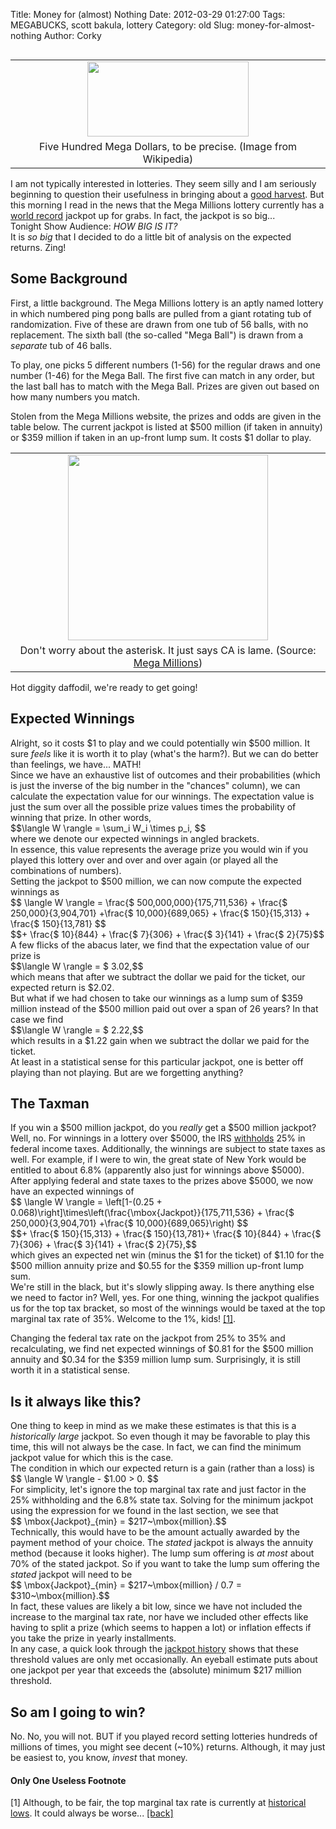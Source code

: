 Title: Money for (almost) Nothing
Date: 2012-03-29 01:27:00
Tags: MEGABUCKS, scott bakula, lottery
Category: old
Slug: money-for-almost-nothing
Author: Corky


<table cellpadding="0" cellspacing="0" class="tr-caption-container" style="float: left; margin-right: 1em; text-align: left;"><tbody><tr><td style="text-align: center;"><a href="http://4.bp.blogspot.com/-j1vgDeAaElw/T3O5K09X6XI/AAAAAAAAAW0/b3uIqmdtPl4/s1600/mega_millions.png" imageanchor="1" style="clear: left; margin-bottom: 1em; margin-left: auto; margin-right: auto;"><img border="0" height="120" src="http://4.bp.blogspot.com/-j1vgDeAaElw/T3O5K09X6XI/AAAAAAAAAW0/b3uIqmdtPl4/s320/mega_millions.png" width="258" /></a></td></tr><tr><td class="tr-caption" style="text-align: center;">Five Hundred Mega Dollars, to be precise.
(Image from Wikipedia)</td></tr></tbody></table>I am not typically interested in lotteries.  They seem silly and I am seriously beginning to question their usefulness in bringing about a <a href="http://en.wikipedia.org/wiki/The_Lottery">good harvest</a>.  But this morning I read in the news that the Mega Millions lottery currently has a <a href="http://en.wikipedia.org/wiki/Mega_Millions#Record_jackpots_.28listed_by_cash_value.29">world record</a> jackpot up for grabs.  In fact, the jackpot is so big...
<div>
</div><div style="text-align: left;">Tonight Show Audience:  <i>HOW BIG IS IT?</i></div><div><i>
</i></div><div>It is <i>so big</i> that I decided to do a little bit of analysis on the expected returns.  Zing!</div><div><a name='more'></a>
<h2> Some Background</h2></div>
First, a little background.  The Mega Millions lottery is an aptly named lottery in which numbered ping pong balls are pulled from a giant rotating tub of randomization.  Five of these are drawn from one tub of 56 balls, with no replacement.  The sixth ball (the so-called "Mega Ball") is drawn from a <i>separate </i>tub of 46 balls. 

To play, one picks 5 different numbers (1-56) for the regular draws and one number (1-46) for the Mega Ball.  The first five can match in any order, but the last ball has to match with the Mega Ball.  Prizes are given out based on how many numbers you match.

Stolen from the Mega Millions website, the prizes and odds are given in the table below.  The current jackpot is listed at $500 million (if taken in annuity) or $359 million if taken in an up-front lump sum.  It costs $1 dollar to play.

<table align="center" cellpadding="0" cellspacing="0" class="tr-caption-container" style="margin-left: auto; margin-right: auto; text-align: center;"><tbody><tr><td style="text-align: center;"><a href="http://3.bp.blogspot.com/-Zi3rSfNqtuI/T3PHTEaXmvI/AAAAAAAAAXE/y9Hs7fqWrgs/s1600/crummy_table.gif" imageanchor="1" style="margin-left: auto; margin-right: auto;"><img border="0" height="297" src="http://3.bp.blogspot.com/-Zi3rSfNqtuI/T3PHTEaXmvI/AAAAAAAAAXE/y9Hs7fqWrgs/s320/crummy_table.gif" width="320" /></a></td></tr><tr><td class="tr-caption" style="text-align: center;">Don't worry about the asterisk.  It just says CA is lame.
(Source:  <a href="http://www.megamillions.com/howto/">Mega Millions</a>)</td></tr></tbody></table>Hot diggity daffodil, we're ready to get going!

<h2> Expected Winnings</h2><div>
</div><div>Alright, so it costs $1 to play and we could potentially win $500 million.  It sure <i>feels</i> like it is worth it to play (what's the harm?).  But we can do better than feelings, we have... MATH!</div><div>
</div><div>Since we have an exhaustive list of outcomes and their probabilities (which is just the inverse of the big number in the "chances" column), we can calculate the expectation value for our winnings.  The expectation value is just the sum over all the possible prize values times the probability of winning that prize.  In other words,</div><div>
</div><div>$$\langle W \rangle = \sum_i W_i \times p_i, $$</div><div>
</div><div>where we denote our expected winnings in angled brackets. </div><div>
</div><div>In essence, this value represents the average prize you would win if you played this lottery over and over and over again (or played all the combinations of numbers).  </div><div>
</div><div>Setting the jackpot to $500 million, we can now compute the expected winnings as</div><div>
</div><div>$$ \langle W \rangle = \frac{$ 500,000,000}{175,711,536} + \frac{$ 250,000}{3,904,701} +\frac{$ 10,000}{689,065} + \frac{$ 150}{15,313} + \frac{$ 150}{13,781} $$</div><div>$$+ \frac{$ 10}{844} + \frac{$ 7}{306} + \frac{$ 3}{141} + \frac{$ 2}{75}$$</div><div>
</div><div>A few flicks of the abacus later, we find that the expectation value of our prize is</div><div>
</div><div>$$\langle W \rangle = $ 3.02,$$</div><div>
</div><div>which means that after we subtract the dollar we paid for the ticket, our expected return is $2.02.  </div><div>
</div><div>But what if we had chosen to take our winnings as a lump sum of $359 million instead of the $500 million paid out over a span of 26 years?  In that case we find</div><div>
</div><div>$$\langle W \rangle = $ 2.22,$$</div><div>
</div><div>which results in a $1.22 gain when we subtract the dollar we paid for the ticket.  </div><div>
</div><div>At least in a statistical sense for this particular jackpot, one is better off playing than not playing.  But are we forgetting anything?</div><div>
</div><h2> The Taxman</h2><div>
</div><div>If you win a $500 million jackpot, do you <i>really</i> get a $500 million jackpot?  Well, no.  For winnings in a lottery over $5000, the IRS <a href="http://www.irs.gov/instructions/iw2g/ar02.html#d0e401">withholds</a> 25% in federal income taxes.  Additionally, the winnings are subject to state taxes as well.  For example, if I were to win, the great state of New York would be entitled to about 6.8% (apparently also just for winnings above $5000).  </div><div>
</div><div>After applying federal and state taxes to the prizes above $5000, we now have an expected winnings of</div><div>
</div><div><div>$$ \langle W \rangle = \left[1-(0.25 + 0.068)\right]\times\left(\frac{\mbox{Jackpot}}{175,711,536} + \frac{$ 250,000}{3,904,701} +\frac{$ 10,000}{689,065}\right) $$</div><div>$$+ \frac{$ 150}{15,313} + \frac{$ 150}{13,781}+ \frac{$ 10}{844} + \frac{$ 7}{306} + \frac{$ 3}{141} + \frac{$ 2}{75},$$</div></div><div>
</div><div>which gives an expected net win (minus the $1 for the ticket) of $1.10 for the $500 million annuity prize and $0.55 for the $359 million up-front lump sum.  </div><div>
</div><div>We're still in the black, but it's slowly slipping away.  Is there anything else we need to factor in?  Well, yes.  For one thing, winning the jackpot qualifies us for the top tax bracket, so most of the winnings would be taxed at the top marginal tax rate of 35%.  Welcome to the 1%, kids! <a href="#note">[1]</a>.<p id="back"></p></div><div>
</div><div>Changing the federal tax rate on the jackpot from 25% to 35% and recalculating, we find net expected winnings of $0.81 for the $500 million annuity and $0.34 for the $359 million lump sum.  Surprisingly, it is still worth it in a statistical sense.</div><div>
</div><h2> Is it always like this?</h2><div>
</div><div>One thing to keep in mind as we make these estimates is that this is a <i>historically large</i> jackpot.  So even though it may be favorable to play this time, this will not always be the case.  In fact, we can find the minimum jackpot value for which this is the case.</div><div>
</div><div>The condition in which our expected return is a gain (rather than a loss) is</div><div>
</div><div>$$ \langle W \rangle - $1.00 &gt; 0. $$</div><div>
</div><div>For simplicity, let's ignore the top marginal tax rate and just factor in the 25% withholding and the 6.8% state tax.  Solving for the minimum jackpot using the expression for <w> we found in the last section, we see that </w></div><div>
</div><div>$$ \mbox{Jackpot}_{min} = $217~\mbox{million}.$$</div><div>
</div><div>Technically, this would have to be the amount actually awarded by the payment method of your choice.  The <i>stated</i> jackpot is always the annuity method (because it looks higher).  The lump sum offering is <i>at most</i> about 70% of the stated jackpot.  So if you want to take the lump sum offering the <i>stated</i> jackpot will need to be </div><div>
</div><div>$$ \mbox{Jackpot}_{min} = $217~\mbox{million} / 0.7 = $310~\mbox{million}.$$</div><div>
</div><div>In fact, these values are likely a bit low, since we have not included the increase to the marginal tax rate, nor have we included other effects like having to split a prize (which seems to happen a lot) or inflation effects if you take the prize in yearly installments.</div><div>
</div><div>In any case, a quick look through the <a href="http://www.megamillions.com/winners/jackpothistory.asp">jackpot history</a> shows that these threshold values are only met occasionally.  An eyeball estimate puts about one jackpot per year that exceeds the (absolute) minimum $217 million threshold.</div><div>
</div><h2> So am I going to win?</h2><div>
</div><div>No.  No, you will not.  BUT if you played record setting lotteries hundreds of millions of times, you might see decent (~10%) returns.  Although, it may just be easiest to, you know, <i>invest</i> that money.


</div><div>
</div><div><h4>Only One Useless Footnote</h4></div><div>
</div><div><p id="note">[1] Although, to be fair, the top marginal tax rate is currently at <a href="http://en.wikipedia.org/wiki/File:MarginalIncomeTax.svg">historical lows</a>.  It could always be worse... <a href="#back"> [back] </a></p></div>
